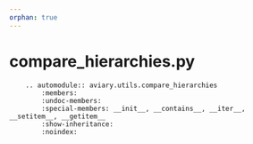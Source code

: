 ```yaml
---
orphan: true
---
```


# compare_hierarchies.py

```{eval-rst}
    .. automodule:: aviary.utils.compare_hierarchies
        :members:
        :undoc-members:
        :special-members: __init__, __contains__, __iter__, __setitem__, __getitem__
        :show-inheritance:
        :noindex:
```
